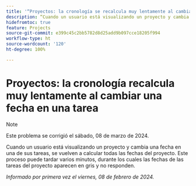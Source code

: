 ```yaml
---
title: '“Proyectos: la cronología se recalcula muy lentamente al cambiar una fecha en una tarea”'
description: “Cuando un usuario está visualizando un proyecto y cambia una fecha en una de las tareas del proyecto, se vuelven a calcular todas las fechas del proyecto. Este proceso puede tardar varios minutos, durante los cuales las fechas de las tareas del proyecto aparecen en gris y no responden”.
hidefromtoc: true
feature: Projects
source-git-commit: e399c45c2bb5782d8d25add9b097cce18205f994
workflow-type: ht
source-wordcount: '120'
ht-degree: 100%

---
```



# Proyectos: la cronología recalcula muy lentamente al cambiar una fecha en una tarea

>[!NOTE]
>
>Este problema se corrigió el sábado, 08 de marzo de 2024.

Cuando un usuario está visualizando un proyecto y cambia una fecha en una de sus tareas, se vuelven a calcular todas las fechas del proyecto. Este proceso puede tardar varios minutos, durante los cuales las fechas de las tareas del proyecto aparecen en gris y no responden.

_Informado por primera vez el viernes, 08 de febrero de 2024._

